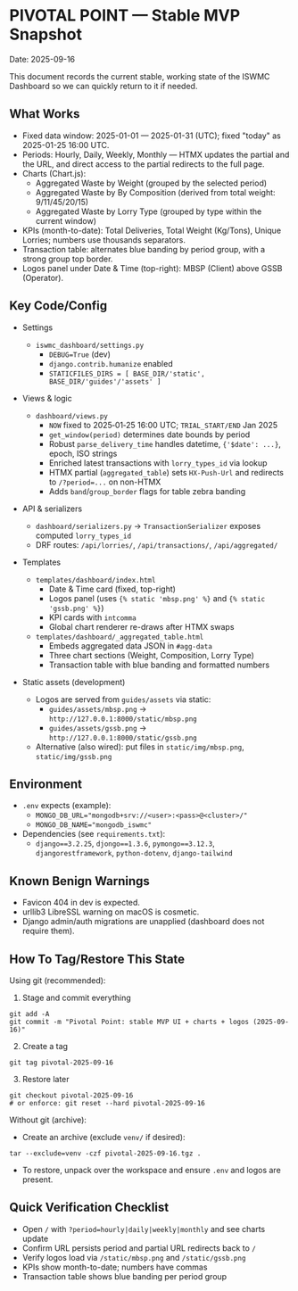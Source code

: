 # PIVOTAL POINT — Stable MVP Snapshot

Date: 2025-09-16

This document records the current stable, working state of the ISWMC Dashboard so we can quickly return to it if needed.

## What Works

- Fixed data window: 2025-01-01 — 2025-01-31 (UTC); fixed "today" as 2025-01-25 16:00 UTC.
- Periods: Hourly, Daily, Weekly, Monthly — HTMX updates the partial and the URL, and direct access to the partial redirects to the full page.
- Charts (Chart.js):
  - Aggregated Waste by Weight (grouped by the selected period)
  - Aggregated Waste by By Composition (derived from total weight: 9/11/45/20/15)
  - Aggregated Waste by Lorry Type (grouped by type within the current window)
- KPIs (month-to-date): Total Deliveries, Total Weight (Kg/Tons), Unique Lorries; numbers use thousands separators.
- Transaction table: alternates blue banding by period group, with a strong group top border.
- Logos panel under Date & Time (top-right): MBSP (Client) above GSSB (Operator).

## Key Code/Config

- Settings
  - `iswmc_dashboard/settings.py`
    - `DEBUG=True` (dev)
    - `django.contrib.humanize` enabled
    - `STATICFILES_DIRS = [ BASE_DIR/'static', BASE_DIR/'guides'/'assets' ]`

- Views & logic
  - `dashboard/views.py`
    - `NOW` fixed to 2025‑01‑25 16:00 UTC; `TRIAL_START/END` Jan 2025
    - `get_window(period)` determines date bounds by period
    - Robust `parse_delivery_time` handles datetime, `{'$date': ...}`, epoch, ISO strings
    - Enriched latest transactions with `lorry_types_id` via lookup
    - HTMX partial (`aggregated_table`) sets `HX-Push-Url` and redirects to `/?period=...` on non-HTMX
    - Adds `band`/`group_border` flags for table zebra banding

- API & serializers
  - `dashboard/serializers.py` → `TransactionSerializer` exposes computed `lorry_types_id`
  - DRF routes: `/api/lorries/`, `/api/transactions/`, `/api/aggregated/`

- Templates
  - `templates/dashboard/index.html`
    - Date & Time card (fixed, top-right)
    - Logos panel (uses `{% static 'mbsp.png' %}` and `{% static 'gssb.png' %}`)
    - KPI cards with `intcomma`
    - Global chart renderer re-draws after HTMX swaps
  - `templates/dashboard/_aggregated_table.html`
    - Embeds aggregated data JSON in `#agg-data`
    - Three chart sections (Weight, Composition, Lorry Type)
    - Transaction table with blue banding and formatted numbers

- Static assets (development)
  - Logos are served from `guides/assets` via static:
    - `guides/assets/mbsp.png` → `http://127.0.0.1:8000/static/mbsp.png`
    - `guides/assets/gssb.png` → `http://127.0.0.1:8000/static/gssb.png`
  - Alternative (also wired): put files in `static/img/mbsp.png`, `static/img/gssb.png`

## Environment

- `.env` expects (example):
  - `MONGO_DB_URL="mongodb+srv://<user>:<pass>@<cluster>/"`
  - `MONGO_DB_NAME="mongodb_iswmc"`
- Dependencies (see `requirements.txt`):
  - `django==3.2.25`, `djongo==1.3.6`, `pymongo==3.12.3`, `djangorestframework`, `python-dotenv`, `django-tailwind`

## Known Benign Warnings

- Favicon 404 in dev is expected.
- urllib3 LibreSSL warning on macOS is cosmetic.
- Django admin/auth migrations are unapplied (dashboard does not require them).

## How To Tag/Restore This State

Using git (recommended):

1) Stage and commit everything

```
git add -A
git commit -m "Pivotal Point: stable MVP UI + charts + logos (2025-09-16)"
```

2) Create a tag

```
git tag pivotal-2025-09-16
```

3) Restore later

```
git checkout pivotal-2025-09-16
# or enforce: git reset --hard pivotal-2025-09-16
```

Without git (archive):

- Create an archive (exclude `venv/` if desired):

```
tar --exclude=venv -czf pivotal-2025-09-16.tgz .
```

- To restore, unpack over the workspace and ensure `.env` and logos are present.

## Quick Verification Checklist

- Open `/` with `?period=hourly|daily|weekly|monthly` and see charts update
- Confirm URL persists period and partial URL redirects back to `/`
- Verify logos load via `/static/mbsp.png` and `/static/gssb.png`
- KPIs show month-to-date; numbers have commas
- Transaction table shows blue banding per period group

